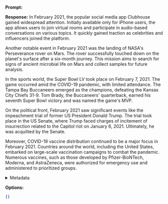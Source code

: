 **Prompt:**


**Response:**
In February 2021, the popular social media app Clubhouse gained widespread attention. Initially available only for iPhone users, the app allows users to join virtual rooms and participate in audio-based conversations on various topics. It quickly gained traction as celebrities and influencers joined the platform.

Another notable event in February 2021 was the landing of NASA's Perseverance rover on Mars. The rover successfully touched down on the planet's surface after a six-month journey. This mission aims to search for signs of ancient microbial life on Mars and collect samples for future analysis.

In the sports world, the Super Bowl LV took place on February 7, 2021. The game occurred amid the COVID-19 pandemic, with limited attendance. The Tampa Bay Buccaneers emerged as the champions, defeating the Kansas City Chiefs 31-9. Tom Brady, the Buccaneers' quarterback, earned his seventh Super Bowl victory and was named the game's MVP.

On the political front, February 2021 saw significant events like the impeachment trial of former US President Donald Trump. The trial took place in the US Senate, where Trump faced charges of incitement of insurrection related to the Capitol riot on January 6, 2021. Ultimately, he was acquitted by the Senate.

Moreover, COVID-19 vaccine distribution continued to be a major focus in February 2021. Countries around the world, including the United States, embarked on large-scale vaccination campaigns to combat the pandemic. Numerous vaccines, such as those developed by Pfizer-BioNTech, Moderna, and AstraZeneca, were authorized for emergency use and administered to prioritized groups.

<details><summary>Metadata</summary>

- Duration: 8604 ms
- Datetime: 2023-09-01T21:18:48.148094
- Model: gpt-3.5-turbo-0613

</details>

**Options:**
```json
{}
```

